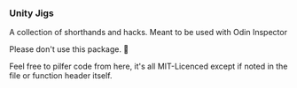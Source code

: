### Unity Jigs

A collection of shorthands and hacks. Meant to be used with Odin Inspector

Please don't use this package. 🥴

Feel free to pilfer code from here, 
it's all MIT-Licenced except if noted in the file or function header itself.

